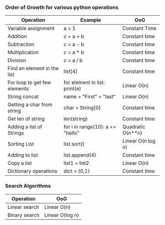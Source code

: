  ### Order of Growth for various python operations
 
 |Operation|Example|OoG|
 |----|----|----|
 |Variable assignment |  a = 1 | Constant Time|
 |Addition|c = a + b|Constant time|
 |Subtraction|c = a - b|Constant time|
 |Multiplication|c = a * b|Constant time|
 |Division|c = a / b|Constant time|
 |Find an element in the list|list[4]|Constant time|
 |For loop to get few elements|for element in list: print(e)|Linear O(n)|
 |String concat|name = "First" + "last"|Linear O(n)|
 |Getting a char from string|char = String[0]|Constant time|
 |Get len of string|len(string)|Constant time|
 |Adding a list of Strings|for i in range(10): a += "hello" |Quadratic O(n**n) |
 |Sorting List|list.sort()|Linear O(n log n)|
 |Adding to list|list.append(4)|Constant time|
 |Copy a list|list1 = list2|Linear O(n)|
 |Dictionary operations|dict = {0,1} |Constant time|
 
 ### Search Algorithms
 
 |Operation|OoG|
 |----|----|
 |Linear search| Linear O(n)|
 |Binary search| Linear O(log n)|
 
